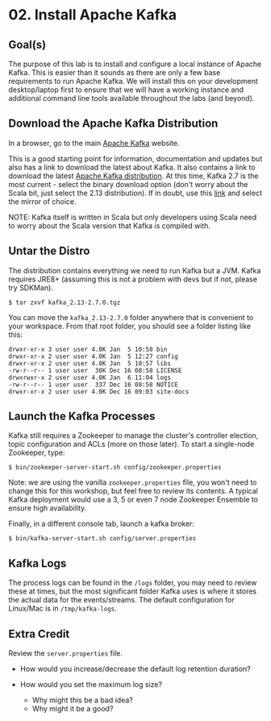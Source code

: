 # 02. Install Apache Kafka

## Goal(s)

The purpose of this lab is to install and configure a local instance of Apache Kafka. This is easier than it sounds as
there are only a few base requirements to run Apache Kafka. We will install this on your development desktop/laptop
first to ensure that we will have a working instance and additional command line tools available throughout the labs
(and beyond).

## Download the Apache Kafka Distribution

In a browser, go to the main [Apache Kafka](https://kafka.apache.org/) website.

This is a good starting point for information, documentation and updates but also has a link to download the latest
about Kafka. It also contains a link to download the
latest [Apache Kafka distribution](https://kafka.apache.org/downloads). At this time, Kafka 2.7 is the most current -
select the binary download option (don't worry about the Scala bit, just select the 2.13 distribution). If in doubt, use
this [link](https://www.apache.org/dyn/closer.cgi?path=/kafka/2.7.0/kafka_2.13-2.7.0.tgz) and select the mirror of
choice.

NOTE: Kafka itself is written in Scala but only developers using Scala need to worry about the Scala version that Kafka
is compiled with.

## Untar the Distro

The distribution contains everything we need to run Kafka but a JVM. Kafka requires JRE8+ (assuming this is not a
problem with devs but if not, please try SDKMan).

```shell
$ tar zxvf kafka_2.13-2.7.0.tgz
```

You can move the `kafka_2.13-2.7.0` folder anywhere that is convenient to your workspace. From that root folder, you
should see a folder listing like this:

```shell
drwxr-xr-x 3 user user 4.0K Jan  5 10:58 bin
drwxr-xr-x 2 user user 4.0K Jan  5 12:27 config
drwxr-xr-x 2 user user 4.0K Jan  5 10:57 libs
-rw-r--r-- 1 user user  30K Dec 16 08:58 LICENSE
drwxrwxr-x 2 user user 4.0K Jan  6 11:04 logs
-rw-r--r-- 1 user user  337 Dec 16 08:58 NOTICE
drwxr-xr-x 2 user user 4.0K Dec 16 09:03 site-docs
```

## Launch the Kafka Processes

Kafka still requires a Zookeeper to manage the cluster's controller election, topic configuration and ACLs (more on
those later). To start a single-node Zookeeper, type:

```shell
$ bin/zookeeper-server-start.sh config/zookeeper.properties
```

Note: we are using the vanilla `zookeeper.properties` file, you won't need to change this for this workshop, but feel
free to review its contents. A typical Kafka deployment would use a 3, 5 or even 7 node Zookeeper Ensemble to ensure
high availability.

Finally, in a different console tab, launch a kafka broker:

```shell
$ bin/kafka-server-start.sh config/server.properties
```

## Kafka Logs

The process logs can be found in the `/logs` folder, you may need to review these at times, but the most significant
folder Kafka uses is where it stores the actual data for the events/streams. The default configuration for Linux/Mac is
in `/tmp/kafka-logs`.

## Extra Credit

Review the `server.properties` file.

- How would you increase/decrease the default log retention duration?


- How would you set the maximum log size?
    - Why might this be a bad idea?
    - Why might it be a good?
